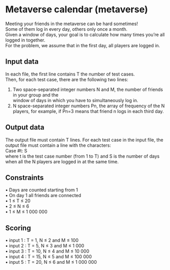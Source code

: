 # Metaverse calendar (metaverse)
Meeting your friends in the metaverse can be hard sometimes!  
Some of them log in every day, others only once a month.  
Given a window of days, your goal is to calculate how many times you’re all logged in together.  
For the problem, we assume that in the first day, all players are logged in.  

## Input data  
In each file, the first line contains T the number of test cases.  
Then, for each test case, there are the following two lines:  
1. Two space-separated integer numbers N and M, the number of friends in your group and the  
window of days in which you have to simultaneously log in.  
2. N space-separated integer numbers Pn, the array of frequency of the N players, for example, if Pn=3 means that friend n logs in each third day.    

## Output data  
The output file must contain T lines. For each test case in the input file, the output file must contain a line with the characters:  
Case #t: S  
where t is the test case number (from 1 to T) and S is the number of days when all the N players are logged in at the same time. 

## Constraints  
• Days are counted starting from 1  
• On day 1 all friends are connected  
• 1 ≤ T ≤ 20  
• 2 ≤ N ≤ 6  
• 1 ≤ M ≤ 1 000 000  

## Scoring   
• input 1 : T = 1, N ≤ 2 and M ≤ 100  
• input 2 : T = 5, N ≤ 3 and M ≤ 1 000  
• input 3 : T = 10, N ≤ 4 and M ≤ 10 000  
• input 4 : T = 15, N ≤ 5 and M ≤ 100 000  
• input 5 : T = 20, N ≤ 6 and M ≤ 1 000 000  
